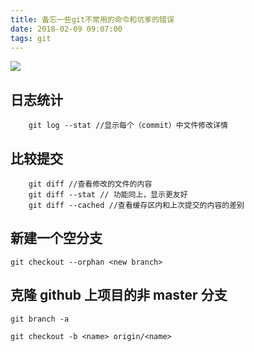 ```yaml
---
title: 备忘一些git不常用的命令和坑爹的错误
date: 2018-02-09 09:07:00
tags: git
---
```


<style>
    ::selection{ color:#fff; background-color: #e26848; }
    .tx-explain { color:#666;margin-left:10px;  }
</style>

![](/images/blog/git/git.jpg)

<!-- more -->

## 日志统计

```
    git log --stat //显示每个（commit）中文件修改详情
```

## 比较提交

```
    git diff //查看修改的文件的内容
    git diff --stat // 功能同上，显示更友好
    git diff --cached //查看缓存区内和上次提交的内容的差别
```

## 新建一个空分支

```
git checkout --orphan <new branch>
```

## 克隆 github 上项目的非 master 分支

```
git branch -a

git checkout -b <name> origin/<name>
```
